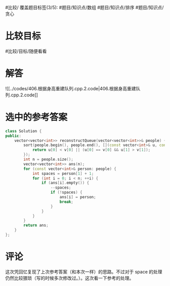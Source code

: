#比较/ 
覆盖题目标签(3/5): #题目/知识点/数组 #题目/知识点/排序 #题目/知识点/贪心

# 比较目标

#比较/目标/随便看看 

# 解答

![[../codes/406.根据身高重建队列.cpp.2.code|406.根据身高重建队列.cpp.2.code]]

# 选中的参考答案

``` C++
class Solution {
public:
    vector<vector<int>> reconstructQueue(vector<vector<int>>& people) {
        sort(people.begin(), people.end(), [](const vector<int>& u, const vector<int>& v) {
            return u[0] < v[0] || (u[0] == v[0] && u[1] > v[1]);
        });
        int n = people.size();
        vector<vector<int>> ans(n);
        for (const vector<int>& person: people) {
            int spaces = person[1] + 1;
            for (int i = 0; i < n; ++i) {
                if (ans[i].empty()) {
                    --spaces;
                    if (!spaces) {
                        ans[i] = person;
                        break;
                    }
                }
            }
        }
        return ans;
    }
};
```

# 评论

这次凭回忆复现了上次参考答案（和本次一样）的思路。不过对于 space 的处理仍然比较猥琐（写的时候多次修改过。）。这次看一下参考的处理。